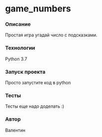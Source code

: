 # game_numbers

### Описание
Простая игра угадай число с подсказками.

### Технологии
Python 3.7

### Запуск проекта
Просто запустите код в python

### Тесты
Тесты еще надо доделать :) 

### Автор
Валентин

